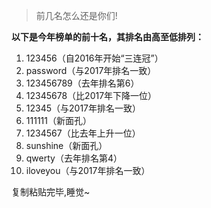[TITLE]:2018年最差密码排行出炉
[TAGS]:其它

> 前几名怎么还是你们!

**以下是今年榜单的前十名，其排名由高至低排列：**

1. 123456（自2016年开始“三连冠”）
2. password（与2017年排名一致）
3. 123456789（去年排名第6）
4. 12345678（比2017年下降一位）
5. 12345（与2017年排名一致）
6. 111111（新面孔）
7. 1234567（比去年上升一位）
8. sunshine（新面孔）
9. qwerty（去年排名第4）
10. iloveyou（与2017年排名一致）


复制粘贴完毕,睡觉~